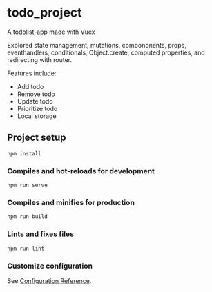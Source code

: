 # todo_project
A todolist-app made with Vuex

Explored state management, mutations, compononents, props,
eventhandlers, conditionals, Object.create, computed properties,
and redirecting with router.

Features include: 
 - Add todo
 - Remove todo 
 - Update todo
 - Prioritize todo
 - Local storage



## Project setup
```
npm install
```

### Compiles and hot-reloads for development
```
npm run serve
```

### Compiles and minifies for production
```
npm run build
```

### Lints and fixes files
```
npm run lint
```

### Customize configuration
See [Configuration Reference](https://cli.vuejs.org/config/).
